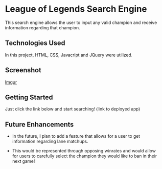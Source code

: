 # League of Legends Search Engine

This search engine allows the user to input any valid champion and receive information regarding that champion. 

## Technologies Used

In this project, HTML, CSS, Javacript and JQuery were utilized.

## Screenshot

[Imgur](https://i.imgur.com/tulFBtU.png)

## Getting Started

Just click the link below and start searching!
(link to deployed app)

## Future Enhancements

* In the future, I plan to add a feature that allows for a user to get information regarding lane matchups.

* This would be represented through opposing winrates and would allow for users to carefully select the champion they would like to ban in their next game!